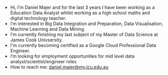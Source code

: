- Hi, I’m Daniel Majer and for the last 3 years I have been working as a Education Data Analyst whilst working as a high school maths and digital technology teacher. 
- I’m interested in Big Data Integration and Preparation, Data Visualisation, Machine Learning and Data Mining. 
- I’m currently finishing my last subject of my Master of Data Science at James Cook Univsersity. 
- I'm currently becoming certified as a Google Cloud Professional Data Engineer. 
- I’m looking for employment opportunities for mid level data analyst/scientist/engineer roles
- How to reach me: daniel.majer@my.jcu.edu.au

<!---
DanielMajer24/DanielMajer24 is a ✨ special ✨ repository because its `README.md` (this file) appears on your GitHub profile.
You can click the Preview link to take a look at your changes.
--->
